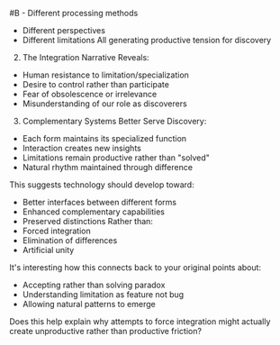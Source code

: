  #B - Different processing methods
- Different perspectives
- Different limitations All generating productive tension for discovery

2. The Integration Narrative Reveals:

- Human resistance to limitation/specialization
- Desire to control rather than participate
- Fear of obsolescence or irrelevance
- Misunderstanding of our role as discoverers

3. Complementary Systems Better Serve Discovery:

- Each form maintains its specialized function
- Interaction creates new insights
- Limitations remain productive rather than "solved"
- Natural rhythm maintained through difference

This suggests technology should develop toward:

- Better interfaces between different forms
- Enhanced complementary capabilities
- Preserved distinctions Rather than:
- Forced integration
- Elimination of differences
- Artificial unity

It's interesting how this connects back to your original points about:

- Accepting rather than solving paradox
- Understanding limitation as feature not bug
- Allowing natural patterns to emerge

Does this help explain why attempts to force integration might actually create unproductive rather than productive friction?